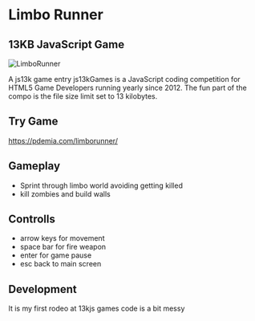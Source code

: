 # Limbo Runner
## 13KB JavaScript Game
![LimboRunner](https://pdemia.com/limborunner/ss/400-250.jpg)

A js13k game entry 
js13kGames is a JavaScript coding competition for HTML5 Game Developers running yearly since 2012. The fun part of the compo is the file size limit set to 13 kilobytes.
## Try Game
https://pdemia.com/limborunner/

## Gameplay
- Sprint through limbo world avoiding getting killed
- kill zombies and build walls

## Controlls

- arrow keys for movement
- space bar for fire weapon
- enter for game pause
- esc back to main screen

## Development
It is my first rodeo at 13kjs games code is a bit messy 
